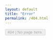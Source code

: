 ```yaml
---
layout: default
title: "Error"
permalink: /404.html
---
```


<button type="button" class="btn btn-lg btn-danger text-center" disabled="disabled"><span id="here" class="glyphicon glyphicon-exclamation-sign" aria-hidden="true"></span> 404 | No page here.</button>
